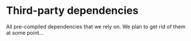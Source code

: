 # Third-party dependencies

All pre-compiled dependencies that we rely on. We plan to get rid of them at some point...

